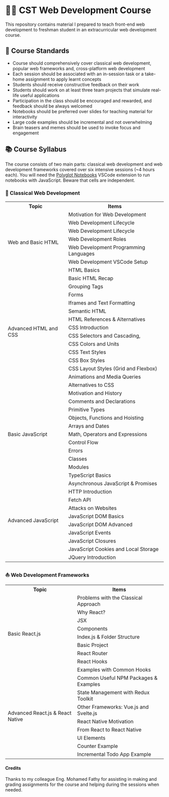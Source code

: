 # 🧑‍💻 CST Web Development Course
This repository contains material I prepared to teach front-end web development to freshman student in an extracurricular web development course.

## 📃 Course Standards
- Course should comprehensively cover classical web development, popular web frameworks and, cross-platform web development
- Each session should be associated with an in-session task or a take-home assignment to apply learnt concepts
- Students should receive constructive feedback on their work
- Students should work on at least three team projects that simulate real-life useful applications
- Participation in the class should be encouraged and rewarded, and feedback should be always welcomed
- Notebooks should be preferred over slides for teaching material for interactivity
- Large code examples should be incremental and not overwhelming
- Brain teasers and memes should be used to invoke focus and engagement

## 📚 Course Syllabus
The course consists of two main parts: classical web development and web development frameworks covered over six intensive sessions (~4 hours each). You will need the [Polyglot Notebooks](https://code.visualstudio.com/docs/languages/polyglot) VSCode extension to run notebooks with JavaScript. Beware that cells are independent.

### 📰 Classical Web Development
<table>
  <tr>
    <th>Topic</th>
    <th>Items</th>
  </tr>

  <tr>
    <td rowspan="7">Web and Basic HTML</td>
    <td >Motivation for Web Development</td>
  </tr>
  <tr><td>Web Development Lifecycle</td></tr>
  <tr><td>Web Development Lifecycle </td></tr>
  <tr><td>Web Development Roles </td></tr>
  <tr><td>Web Development Programming Languages </td></tr>
  <tr><td>Web Development VSCode Setup </td></tr>
  <tr><td>HTML Basics </td></tr>

 <tr>
    <td rowspan="14">Advanced HTML and CSS</td>
    <td >Basic HTML Recap</td>
  </tr>
  <tr><td>Grouping Tags</td></tr>
  <tr><td> Forms </td></tr>
  <tr><td> Iframes and Text Formatting</td></tr>
  <tr><td>Semantic HTML</td></tr>
  <tr><td>HTML References & Alternatives</td></tr>
  <tr><td>CSS Introduction</td></tr>
  <tr><td>CSS Selectors and Cascading, </td></tr>
  <tr><td>CSS Colors and Units </td></tr>
  <tr><td>CSS Text Styles </td></tr>
  <tr><td>CSS Box Styles </td></tr>
  <tr><td>CSS Layout Styles (Grid and Flexbox) </td></tr>
  <tr><td>Animations and Media Queries </td></tr>
  <tr><td>Alternatives to CSS </td></tr>

   <tr>
    <td rowspan="11">Basic JavaScript</td>
    <td >Motivation and History</td>
  </tr>
  <tr><td>Comments and Declarations</td></tr>
  <tr><td> Primitive Types </td></tr>
  <tr><td> Objects, Functions and Hoisting</td></tr>
  <tr><td> Arrays and Dates</td></tr>
  <tr><td> Math, Operators and Expressions</td></tr>
  <tr><td> Control Flow </td></tr>
  <tr><td> Errors </td></tr>
  <tr><td> Classes </td></tr>
  <tr><td> Modules </td></tr>
  <tr><td> TypeScript Basics </td></tr>

  <tr>
    <td rowspan="10">Advanced JavaScript</td>
    <td >Asynchronous JavaScript & Promises</td>
  </tr>
  <tr><td>HTTP Introduction</td></tr>
  <tr><td> Fetch API </td></tr>
  <tr><td> Attacks on Websites</td></tr>
  <tr><td> JavaScript DOM Basics</td></tr>
  <tr><td> JavaScript DOM Advanced</td></tr>
  <tr><td> JavaScript Events </td></tr>
  <tr><td> JavaScript Closures</td></tr>
  <tr><td> JavaScript Cookies and Local Storage </td></tr>
  <tr><td> JQuery Introduction </td></tr>


</table>

### ⛵ Web Development Frameworks

<table>
  <tr>
    <th>Topic</th>
    <th>Items</th>
  </tr>

  <tr>
    <td rowspan="9">Basic React.js</td>
    <td >Problems with the Classical Approach</td>
  </tr>
  <tr><td>Why React?</td></tr>
  <tr><td> JSX </td></tr>
  <tr><td> Components </td></tr>
  <tr><td> Index.js & Folder Structure </td></tr>
  <tr><td> Basic Project </td></tr>
  <tr><td> React Router </td></tr>
  <tr><td> React Hooks </td></tr>
  <tr><td> Examples with Common Hooks </td></tr>

 <tr>
    <td rowspan="14">Advanced React.js & React Native</td>
    <td >Common Useful NPM Packages & Examples</td>
  </tr>
  <tr><td>State Management with Redux Toolkit</td></tr>
  <tr><td> Other Frameworks: Vue.js and Svelte.js </td></tr>
  <tr><td> React Native Motivation</td></tr>
  <tr><td> From React to React Native</td></tr>
  <tr><td> UI Elements</td></tr>
  <tr><td> Counter Example </td></tr>
  <tr><td> Incremental Todo App Example </td></tr>
</table>


#### Credits
Thanks to my colleague Eng. Mohamed Fathy for assisting in making and grading assignments for the course and helping during the sessions when needed.
